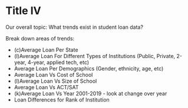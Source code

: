 # Title IV

Our overall topic:
What trends exist in student loan data? 

Break down areas of trends: 
  - (c)Average Loan Per State 
  - (l)Average Loan For Different Types of Institutions (Public, Private, 2-year, 4-year, applied tech, etc)
  - Average Loan Per Demographics (Gender, ethnicity, age, etc)
  - Average Loan Vs Cost of School
  - (l)Average Loan Vs Size of School
  - Average Loan Vs ACT/SAT
  - (k)Average Loan Vs Year 2001-2019 - look at change over year
  - Loan Differences for Rank of Institution 
  
